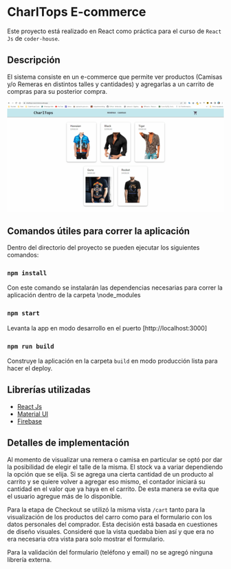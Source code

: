 # CharlTops E-commerce

Este proyecto está realizado en React como práctica para el curso de `React Js` de `coder-house`.

## Descripción

El sistema consiste en un e-commerce que permite ver productos (Camisas y/o Remeras en distintos talles y cantidades) y agregarlas a un carrito de compras para su posterior compra.

![GIF de demostración.](/public/charlTops.gif "Demo de una compra.")

## Comandos útiles para correr la aplicación

Dentro del directorio del proyecto se pueden ejecutar los siguientes comandos:

### `npm install`

Con este comando se instalarán las dependencias necesarias para correr la aplicación dentro de la carpeta \node_modules

### `npm start`

Levanta la app en modo desarrollo en el puerto [http://localhost:3000]

### `npm run build`

Construye la aplicación en la carpeta `build` en modo producción lista para hacer el deploy.

## Librerías utilizadas

* [React Js](https://reactjs.org)
* [Material UI](https://mui.com/)
* [Firebase](https://firebase.google.com/)

## Detalles de implementación

Al momento de visualizar una remera o camisa en particular se optó por dar la posibilidad de elegir el talle de la misma. El stock va a variar dependiendo la opción que se elija. 
Si se agrega una cierta cantidad de un producto al carrito y se quiere volver a agregar eso mismo, el contador iniciará su cantidad en el valor que ya haya en el carrito. De esta manera se evita que el usuario agregue más de lo disponible.

Para la etapa de Checkout se utilizó la misma vista `/cart` tanto para la visualización de los productos del carro como para el formulario con los datos personales del comprador. Esta decisión está basada en cuestiones de diseño visuales. Consideré que la vista quedaba bien así y que era no era necesaria otra vista para solo mostrar el formulario.

Para la validación del formulario (teléfono y email) no se agregó ninguna librería externa.



